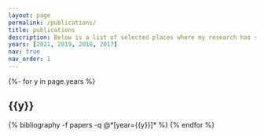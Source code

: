 ```yaml
---
layout: page
permalink: /publications/
title: publications
description: Below is a list of selected places where my research has seen the light of day categorized by date. I have included the citations and any downloadable documents (subject to availability). Please check out my CV for more citations!
years: [2021, 2019, 2018, 2017]
nav: true
nav_order: 1
---
```

<!-- _pages/publications.md -->
<div class="publications">

{%- for y in page.years %}
  <h2 class="year">{{y}}</h2>
  {% bibliography -f papers -q @*[year={{y}}]* %}
{% endfor %}

</div>
